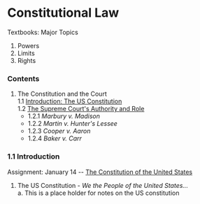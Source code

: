 # Constitutional Law

Textbooks:
Major Topics
1. Powers
2. Limits
3. Rights

### Contents
1. The Constitution and the Court   
  1.1 [Introduction: The US Constitution](#1.1)  
  1.2 [The Supreme Court's Authority and Role](#1.2)  
     - 1.2.1 *Marbury v. Madison*
     - 1.2.2 *Martin v. Hunter's Lessee*
     - 1.2.3 *Cooper v. Aaron*
     - 1.2.4 *Baker v. Carr*





### 1.1 Introduction
Assignment: January 14 -- [The Constitution of the United States](https://en.wikipedia.org/wiki/United_States_Constitution)
1. The US Constitution - *We the People of the United States...*  
 a. This is a place holder for notes on the US constitution
